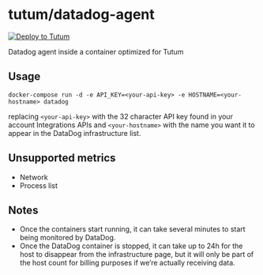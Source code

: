 # tutum/datadog-agent

[![Deploy to Tutum](https://s.tutum.co/deploy-to-tutum.svg)](https://dashboard.tutum.co/stack/deploy/)

Datadog agent inside a container optimized for Tutum

## Usage

	docker-compose run -d -e API_KEY=<your-api-key> -e HOSTNAME=<your-hostname> datadog

replacing `<your-api-key>` with the 32 character API key found in your account Integrations APIs and `<your-hostname>` with the name you want it to appear in the DataDog infrastructure list.

## Unsupported metrics

* Network
* Process list

## Notes

* Once the containers start running, it can take several minutes to start being monitored by DataDog.
* Once the DataDog container is stopped, it can take up to 24h for the host to disappear from the infrastructure page, but it will only be part of the host count for billing purposes if we’re actually receiving data.
